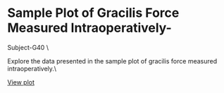 # Sample Plot of Gracilis Force Measured Intraoperatively-
Subject-G40 \

Explore the data presented in the sample plot of gracilis force measured intraoperatively.\

[View plot](https://lomaspersad.github.io/plot-G40/)
